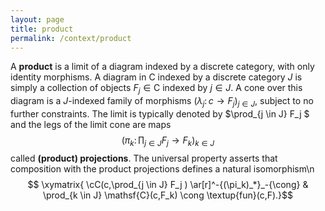 ```yaml
---
layout: page
title: product
permalink: /context/product
---
```

A **product** is a limit of a diagram indexed by a discrete category, with only identity morphisms. A diagram in $\mathsf{C}$ indexed by a discrete category  $J$ is simply a collection of objects $F_j \in \mathsf{C}$ indexed by $j \in J$. A cone over this diagram is a $J$-indexed family of morphisms $(\lambda_j \colon c \to F_j)_{j \in J}$, subject to no further constraints. The limit is typically denoted by $\prod_{j \in J} F_j $ and the legs of the limit cone are maps $$\left(\pi_k \colon \prod_{j \in J} F_j \to F_k\right)_{k \in J}$$ called **(product) projections**. The universal property asserts that composition with the product projections defines a natural isomorphism\n$$ \xymatrix{ \cC(c,\prod_{j \in J} F_j ) \ar[r]^-{(\pi_k)_*}_-{\cong} & \prod_{k \in J} \mathsf{C}(c,F_k) \cong \textup{fun}(c,F).}$$
